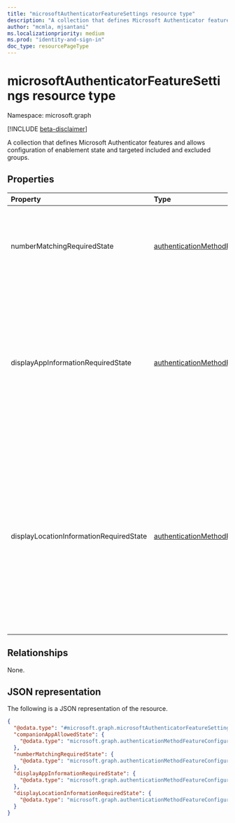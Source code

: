 ```yaml
---
title: "microsoftAuthenticatorFeatureSettings resource type"
description: "A collection that defines Microsoft Authenticator features and allows configuration of enablement state and targeted included and excluded groups."
author: "mcmla, mjsantani"
ms.localizationpriority: medium
ms.prod: "identity-and-sign-in"
doc_type: resourcePageType
---
```


# microsoftAuthenticatorFeatureSettings resource type

Namespace: microsoft.graph

[!INCLUDE [beta-disclaimer](../../includes/beta-disclaimer.md)]

A collection that defines Microsoft Authenticator features and allows configuration of enablement state and targeted included and excluded groups.

## Properties
|Property|Type|Description|
|:---|:---|:---|
|numberMatchingRequiredState|[authenticationMethodFeatureConfiguration](../resources/authenticationmethodfeatureconfiguration.md)|Requires number matching for MFA notifications. Value is ignored for phone sign-in notifications.|
|displayAppInformationRequiredState|[authenticationMethodFeatureConfiguration](../resources/authenticationmethodfeatureconfiguration.md)|Determines whether the user is shown application context in their Authenticator app notification. In the body of the Authenticator notification, the user will be shown the app they are signing into.|
|displayLocationInformationRequiredState|[authenticationMethodFeatureConfiguration](../resources/authenticationmethodfeatureconfiguration.md)|Determines whether the user is shown geographic location context in their Authenticator app notification. In the body of the Authenticator notification, the user will be shown the location that the authentication request originated from.|

## Relationships
None.

## JSON representation
The following is a JSON representation of the resource.
<!-- {
  "blockType": "resource",
  "@odata.type": "microsoft.graph.microsoftAuthenticatorFeatureSettings"
}
-->
``` json
{
  "@odata.type": "#microsoft.graph.microsoftAuthenticatorFeatureSettings",
  "companionAppAllowedState": {
    "@odata.type": "microsoft.graph.authenticationMethodFeatureConfiguration"
  },
  "numberMatchingRequiredState": {
    "@odata.type": "microsoft.graph.authenticationMethodFeatureConfiguration"
  },
  "displayAppInformationRequiredState": {
    "@odata.type": "microsoft.graph.authenticationMethodFeatureConfiguration"
  },
  "displayLocationInformationRequiredState": {
    "@odata.type": "microsoft.graph.authenticationMethodFeatureConfiguration"
  }
}
```

